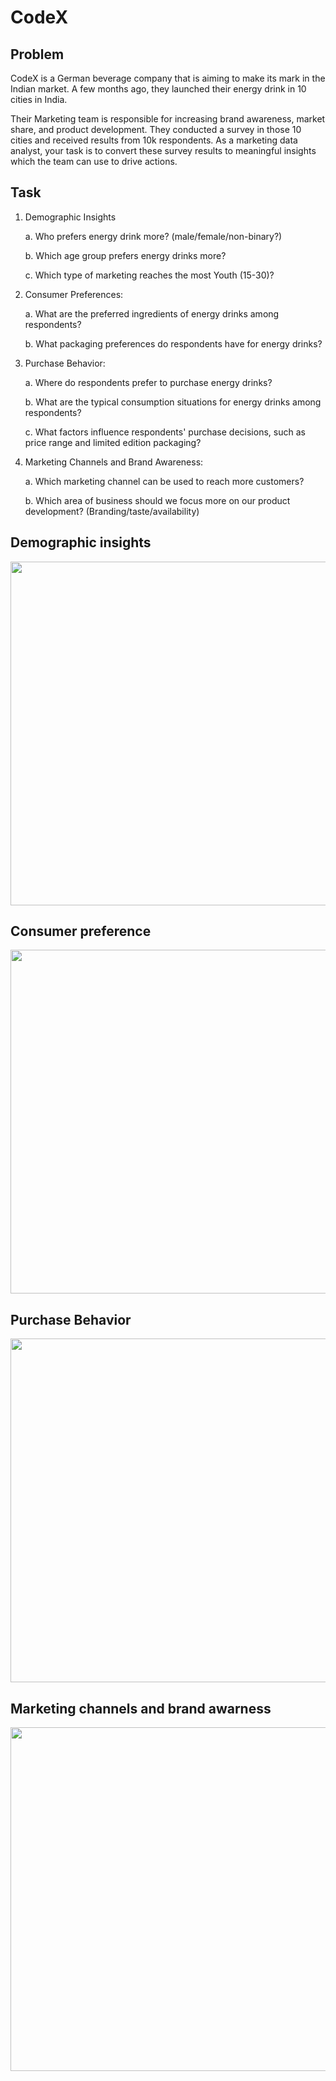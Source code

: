 # CodeX

## Problem
CodeX is a German beverage company that is aiming to make its mark in the Indian market. A few months ago, they launched their energy drink in 10 cities in India.

Their Marketing team is responsible for increasing brand awareness, market share, and product development. They conducted a survey in those 10 cities and received results from 10k respondents. As a marketing data analyst, your task is to convert these survey results to meaningful insights which the team can use to drive actions.

## Task
1. Demographic Insights
   
     a. Who prefers energy drink more? (male/female/non-binary?)
     
     b. Which age group prefers energy drinks more?
     
     c. Which type of marketing reaches the most Youth (15-30)?

3. Consumer Preferences:
   
     a. What are the preferred ingredients of energy drinks among respondents?
     
     b. What packaging preferences do respondents have for energy drinks?

5. Purchase Behavior:
      
     a. Where do respondents prefer to purchase energy drinks?
     
     b. What are the typical consumption situations for energy drinks among
     respondents?
     
     c. What factors influence respondents' purchase decisions, such as price range and
     limited edition packaging?
  

7. Marketing Channels and Brand Awareness:
   
     a. Which marketing channel can be used to reach more customers?
     
     b. Which area of business should we focus more on our product development?
     (Branding/taste/availability)

## Demographic insights
<img src="https://github.com/lebertbill/CodeX-PowerBI/blob/main/images/codex1.JPG" width="550" class="center">

## Consumer preference
<img src="https://github.com/lebertbill/CodeX-PowerBI/blob/main/images/codex2.JPG" width="550" class="center">

## Purchase Behavior
<img src="https://github.com/lebertbill/CodeX-PowerBI/blob/main/images/codex3.JPG" width="550" class="center">

## Marketing channels and brand awarness
<img src="https://github.com/lebertbill/CodeX-PowerBI/blob/main/images/codex4.JPG" width="550" class="center">


